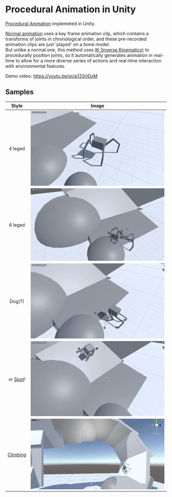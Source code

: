 # Procedural Animation in Unity

[Procedural Animation](https://en.wikipedia.org/wiki/Procedural_animation) implemeted in Unity.

[Normal animation](https://en.wikipedia.org/wiki/Skeletal_animation) uses a key frame animation clip, which contains a transforms of joints in chronological order, and these pre-recorded animation clips are just 'played' on a bone model.  
But unlike a normal one, this method uses [IK (Inverse Kinematics)](https://en.wikipedia.org/wiki/Inverse_kinematics) to procedurally position joints, so it automatically generates animation in real-time to allow for a more diverse series of actions and real-time interaction with environmental features.


Demo video: https://youtu.be/pUp133rtDxM  

## Samples
|Style|Image|
|:--:|:--:|
|4 leged  | ![img1](.github/img1.gif)|
|6 leged  | ![img5](.github/img5.gif)|
|Dog(?)  | ![img3](.github/img3.gif)|
|or [Spot](https://en.wikipedia.org/wiki/Boston_Dynamics#Spot)! | ![img4](.github/img4.gif)|
|[Climbing](https://youtu.be/a3W1PT26aXU)| ![img6](.github/img6.gif)|
